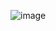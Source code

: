 ![image](https://user-images.githubusercontent.com/24422576/184792428-220d2d94-edac-4507-a8f3-4faaba617626.png)
